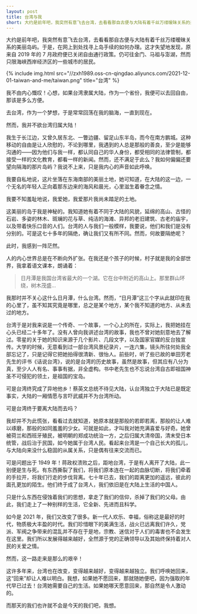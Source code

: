 ```yaml
---
layout: post
title: 台湾与我
short: 大约是前年吧，我突然有意飞去台湾，去看看那自古便与大陆有着千丝万缕暧昧关系的美丽岛屿
---
```


大约是前年吧，我突然有意飞去台湾，去看看那自古便与大陆有着千丝万缕暧昧关系的美丽岛屿。于是，在网上到处找寻上岛手续的如何办理。这才失望地发现，原来自 2019 年的 7 月政府便已关闭自由通行政策。仍可往金门、马祖与澎湖，然而只限海峡西岸经济区的一些城市的居民。

{% include img.html src="//zxh1989.oss-cn-qingdao.aliyuncs.com/2021-12-01-taiwan-and-me/taiwan.png" title="台湾" %}

我不由内心慨叹！心想，如果台湾隶属大陆，作为一个省份，我便可以去回自由，那该是多么方便。

去台湾，作为一个梦想，于是常常回荡在我的脑海，一直到现在。

然而，我并不欲台湾归属大陆！

我生于长江边，又曾久居东北、一瞥边疆、留足山东半岛，而今在南方鹏城。这种移动的自由是让人欣慰的，不论到哪里，我遇到的人总是那般的善良，至少是能够沟通的——因为他们与我一样，都认同自己的华人身份，都受相同的法律管制，都接受一样的文化教育，都看一样的新闻。然而，还不满足于此么？我如何偏偏还要望向隔海的那片岛屿？我说不上来，只是我内心的声音如此呼唤。

我要自私地说，这片坐落在东海南部的美丽土地，她可知道，在大陆的这一边，一个无名的年轻人正向着那东边来的海风和晨光，心里滋生着眷念之情。

我要不知羞耻地说，我爱她，我爱那片我尚未踏足的土地。

这美丽的岛于我是神秘的。我知道她有着不同于大陆的风貌，延绵的高山、古怪的石岩、多姿的林木、斑斓的花与草、纯洁的海滩、异邦的老旧建筑、古老的庙宇，以及带着快乐口音的人们。台湾的人与我们一般模样，我要说，他们和我们是没有分别的。可是这七十多年的隔绝，确让我们又有所不同。然而，何故要隔绝呢？

此时，我感到一阵茫然。

人的内心世界总是在不断向外扩张。在我还是个孩子的时候，村子就是我的全部世界，我拿着语文课本，朗诵着：

>日月潭是我国台湾省最大的一个湖。它在台中附近的高山上。那里群山环绕，树木茂盛...

我那时并不关心这什么日月潭，什么台湾。然而，“日月潭”这三个字从此就印在我的心里了，虽不知其究竟是哪里，总之是某个地方，某个我不知道的地方、从未去过的地方。

台湾于是对我来说是一个传奇、一个故事，一个心上的所在，实际上，我把她挂在心头已经二十多年了。没有人曾向我讲述台湾的故事，我也不曾对她刻意地去了解过。零星的关于她的知识来源于几个影片、几段文字，以及国家官媒的反台独宣传。大学的时候，无意看到过一部台湾风景纪录片，一连六集，镜头所往何处我全部忘记了，只是记得它把她拍得很清新、很怡人。前些时，听了些已故的单田芳老先生的评书《话说台湾》，说的是台湾的历史故事，虽然是故事，但其应有八分为真，至少人人有名、事事有据，非全虚构。书中老先生也不忘说台湾自古即祖国神圣不可侵犯的领土，是祖国的宝岛。

可是台湾终究成了异地他乡！蔡英文总统不待见大陆，认台湾独立于大陆已是既定事实，大陆的一厢情愿与言吓武威并不为台湾所动。

可是台湾终于要离大陆而去吗？

我却并不为此慌张，看看过去就知道，她原本就是那般的若即若离，那般的让人难以琢磨，那般的如同羞羞的少女。可就是如此，才叫我对她充满喜爱与好奇。她曾被荷兰和西班牙殖民，被明朝的郑成功统治一方，之后归属大清帝国，清末受日本统管，战后治于民国，如今她属于台湾人民。看起来台湾是一个自己长大的孤儿，与大陆向来没什么稳固的从属关系，只是偶有往来交流而已。

可是问题出于 1949 年！蒋政权溃败之后，距地台湾，于是有人离开了大陆，此一别便是生与死。有东西撕裂了我们，将我们原本连在一起的血脉切断，将我们牵着的手拉开，将我们行走的步伐背离。七十年已去，我们的距离更加的遥远，彼此的面孔更加的陌生。他们终于成了台湾人，我们依旧是在大陆上生活的中国人。

只是什么东西在侵蚀着我们的思想，拿走了我们的信仰，杀掉了我们的父母。由此，我们走上了一种别样的生活，它全新、先进而且科学。

如今是 2021 年，我们又改变了很多。新一代人欢乐、幸福，俗称这是最好的时代，物质极大丰盈的时代。我们珍惜眼下的美满生活，战火已远离我们许久，党派、军阀之争带来的混乱并不存在于是地，宗教、迷信对于人们的毒害也不会发生在这里。我们所以发展得越来越好，全然源于党的正确领导以及其始终保持着对人民的关爱之情。

然而，这一路走来是那么的艰辛！

这许多年来，台湾也在改变，变得越来越好，变得越来越独立。我们呼唤她回来，这“回来”却让人难以明白。我想，如果她不愿回来，那就随她便吧，因为强取的年代早已过去！台湾她需要自己的生活。如果她哪天愿意回来，那自然是令人激动的。

而那天的我们也许就不会是今天的我们吧，我想。
